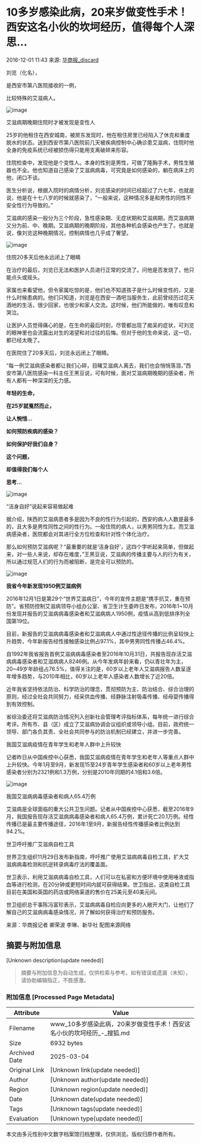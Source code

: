 # 10多岁感染此病，20来岁做变性手术！西安这名小伙的坎坷经历，值得每个人深思...

2016-12-01 11:43 来源: [华商报\_discard](https://www.sohu.com/?spm=smpc.content-abroad.content.1.1737558726163EYHIquU)

刘览（化名），

是西安市第八医院接收的一例，

比较特殊的艾滋病人。

![image](http://img.mp.sohu.com/upload/20161201/b02f3e7f1e9a45c0bce5465b90c2235c_th.jpeg)

艾滋病期晚期住院时才被发现是变性人

25岁的他租住在西安城南，被房东发现时，他在租住房里已经陷入了休克和重度脱水的状态。送到西安市第八医院前几天被疾病控制中心确诊患艾滋病，住院时他全身的免疫系统已经被损伤得只能用支离破碎来形容。

住院检查中，发现他是个变性人。本身的性别是男性，可做了隆胸手术，男性生殖器也不全。他也知道自己感染了艾滋病病毒，可究竟是如何感染的，躺在病床上的他，闭口不谈。

医生分析说，根据入院时的病情分析，刘览感染的时间已经超过了六七年，也就是说，他是在十七八岁的时候就感染了，“一般来说，这种情况多是和男性的同性不安全性行为导致的。”

艾滋病的感染一般分为三个阶段，急性感染期、无症状期和艾滋病期，而艾滋病期又分为前、中、晚期。艾滋病期的晚期阶段，其他各种机会感染也产生了。也就是说，像刘览这种晚期情况，控制病情也几乎成了奢望。

![image](http://img.mp.sohu.com/upload/20161201/3de1dfae0ca546368c2b014d77f46a69_th.jpeg)

住院20多天后他永远闭上了眼睛

在治疗的最后，刘览已无法和医护人员进行正常的交流了。问他是否发烧了，他只能点头或摇头。

家属也来看望他，但令家属吃惊的是，他们也不知道孩子是什么时候变性的，又是什么时候患病的。他们只知道，刘览是在西安一酒吧当服务生，此前曾经历过花天酒地的生活，很少回家，也很少和家人交流。这时候，他们所能做的，唯有叹息和哭泣。

让医护人员觉得痛心的是，在生命的最后时刻，尽管都出现了痴呆的症状，可刘览的眼神里也会流露出对生的渴望和对过往的后悔。但对于他的生命来说，这一切，都已经太晚了。

在医院住了20多天后，刘览永远闭上了眼睛。

“每一例艾滋病感染者都让我们心碎，目睹艾滋病人离去，我们也会悄悄落泪，”西安市第八医院感染一科主任王黑豆说，可有时候，面对艾滋病期晚期的感染者，所有人都有一种深深的无力感。

**年轻的生命，**

**在25岁就戛然而止，**

**让人惋惜...**

**如何预防疾病的感染？**

**如何保护好我们自身？**

**这个问题，**

**却值得我们每个人**

**思考...**

![image](http://img.mp.sohu.com/upload/20161201/a493b2de218c4b0eae20c36f571d24a4.jpeg)

“洁身自好”说起来容易做起难

据介绍，陕西的艾滋病患者多是因为不良的性行为引起的，西安的病人人数是最多的，且大多是男性同性之间的性行为。一般住院的病人，以男男同性为主。而艾滋病感染者，医院都会对其进行全方位检查和针对性个体化治疗。

那么如何预防艾滋病呢？“最重要的就是‘洁身自好’，这四个字听起来简单，但做起来，对一些人来说，却存在难度，”王黑豆说，艾滋病的传播主要与人的行为有关，所以通过规范人们的行为而被阻断，是完全可以预防的。

![image](http://img.mp.sohu.com/upload/20161201/e0abfb3053cf4e18a94ee5ddfa13db12_th.jpeg)

**我省今年新发现1950例艾滋病例**

2016年12月1日是第29个“世界艾滋病日”，今年的宣传主题是“携手抗艾，重在预防”。省预防控制艾滋病领导小组办公室、省卫生计生委昨日发布，2016年1~10月份发现并报告的艾滋病病毒感染者和艾滋病病人1950例，疫情从高到低排序列全国第19位。

目前，新报告的艾滋病病毒感染者和艾滋病病人中通过性途径传播的比例呈较快上升趋势，今年新报告经性接触感染比例占97.1%，其中男男同性传播占46.4%。

自1992年我省报告首例艾滋病病毒感染者至2016年10月31日，共报告现存活艾滋病病毒感染者和艾滋病病人8246例。从今年发病年龄来看，仍以青壮年为主，20~49岁年龄组占76.5%，值得关注的是，60岁以上老年人艾滋病报告人数呈逐年增多趋势，与2010年相比，60岁以上老年人感染者人数增长了近20倍。

近年我省坚持依法防治、科学防治的理念，贯彻预防为主、防治结合、综合治理的原则，经过全社会共同努力，经采供血传播、经静脉注射吸毒传播、经母婴传播得到有效控制。

省综治委还将艾滋病防治情况列入创新社会管理考评指标体系，每年统一进行综合考评。所有市、县（区）成立了艾滋病协调会议组织或领导小组。目前，政府统一领导、部门各负其责、全社会共同参与的防治机制已经建立，并进一步完善。

我国艾滋病疫情在青年学生和老年人群中上升较快

记者昨日从中国疾控中心获悉，我国艾滋病疫情在青年学生和老年人等重点人群中上升较快。今年1月至9月，新发现15至24岁青年学生感染者和60岁以上老年男性感染者分别为2321例和1.3万例，分别是2010年同期的4.1倍和3.6倍。

![image](http://img.mp.sohu.com/upload/20161201/ea8ef2240b874e0ba0f4989e050c32d9_th.jpeg)

我国艾滋病病毒感染者和病人65.4万例

艾滋病是全球面临的重大公共卫生问题。记者从中国疾控中心获悉，截至2016年9月，我国报告现存活艾滋病病毒感染者和病人65.4万例，累计死亡20.1万例。经性传播已是最主要传播途径，2016年1至9月，新报告经性传播感染者比例达到94.2%。

世卫呼吁推广艾滋病自检工具

世界卫生组织11月29日发布新指南，呼吁推广使用艾滋病病毒自检工具，扩大艾滋病病毒检测和抗逆转录病毒疗法的覆盖面。

世卫表示，利用艾滋病病毒自检工具，人们可以在私密和方便环境中使用唾液或指血等进行检测，在20分钟或更短时间内就可获得结果。世卫指出，这类自检工具目前在美国和英国的药店或网络渠道的售价在25美元至40美元间。

世卫组织总干事陈冯富珍表示，艾滋病病毒自检应向更多的人敞开大门，让他们了解自己的艾滋病病毒感染情况，并了解如何获得治疗和预防服务。

来源：华商报记者 卿荣波 李琳、新华社 配图来源网络
<!-- tcd_original_link https://www.sohu.com/a/120366283_351301 -->


## 摘要与附加信息

<!-- tcd_abstract -->
[Unknown description(update needed)]
<!-- tcd_abstract_end -->

> 摘要与附加信息为自动生成，仅供检索与参考。如有错误或遗漏（未知），请协助编辑指正，不胜感激。

### 附加信息 [Processed Page Metadata]

| Attribute       | Value                                  |
|-----------------|----------------------------------------|
| Filename        | www_10多岁感染此病，20来岁做变性手术！西安这名小伙的坎坷经历_-_搜狐.md                             |
| Size            | 6932 bytes                           |
| Archived Date   | 2025-03-04                             |
| Original Link   | [Unknown link(update needed)]                       |
| Author          | [Unknown author(update needed)]                               |
| Region          | [Unknown region(update needed)]                               |
| Date            | [Unknown date(update needed)]                                 |
| Tags            | [Unknown tags(update needed)]                                 |
| Evaluation            | [Unknown type(update needed)]                                 |
<!-- tcd_table_end -->

本文由多元性别中文数字档案馆归档整理，仅供浏览。版权归原作者所有。
